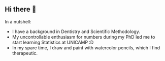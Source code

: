 ## Hi there 👋

In a nutshell: 
- I have a background in Dentistry and Scientific Methodology. 
- My uncontrollable enthusiasm for numbers during my PhD led me to start learning Statistics at UNICAMP :D
- In my spare time, I draw and paint with watercolor pencils, which I find therapeutic.


